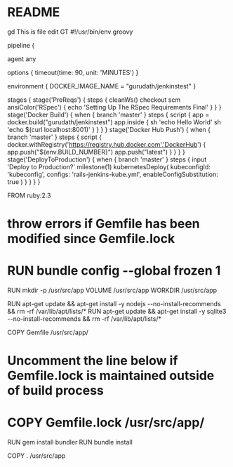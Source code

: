 # README
gd
This is file edit GT
#!/usr/bin/env groovy

pipeline {

  agent any

  options {
    timeout(time: 90, unit: 'MINUTES')
  }

  environment {
      DOCKER_IMAGE_NAME = "gurudath/jenkinstest"
  }

  stages {
    stage('PreReqs') {
      steps {
        cleanWs()
        checkout scm
        ansiColor('RSpec') {
          echo 'Setting Up The RSpec Requirements Final'
        }
      }
    }
    stage('Docker Build') {
      when {
        branch 'master'
      }
      steps {
        script {
          app = docker.build("gurudath/jenkinstest")
          app.inside {
            sh 'echo Hello World'
            sh 'echo $(curl localhost:8001)'
          }
        }
      }
    }
    stage('Docker Hub Push') {
      when {
        branch 'master'
      }
      steps {
        script {
              docker.withRegistry('https://registry.hub.docker.com','DockerHub') {
              app.push("${env.BUILD_NUMBER}")
              app.push("latest")
            }
          }
        }
      }
      stage('DeployToProduction') {
          when {
              branch 'master'
          }
          steps {
              input 'Deploy to Production?'
              milestone(1)
              kubernetesDeploy(
                  kubeconfigId: 'kubeconfig',
                  configs: 'rails-jenkins-kube.yml',
                  enableConfigSubstitution: true
              )
          }
      }
    }
}


FROM ruby:2.3

# throw errors if Gemfile has been modified since Gemfile.lock
# RUN bundle config --global frozen 1

RUN mkdir -p /usr/src/app
VOLUME /usr/src/app
WORKDIR /usr/src/app

RUN apt-get update && apt-get install -y nodejs --no-install-recommends && rm -rf /var/lib/apt/lists/*
RUN apt-get update && apt-get install -y sqlite3 --no-install-recommends && rm -rf /var/lib/apt/lists/*

COPY Gemfile /usr/src/app/

# Uncomment the line below if Gemfile.lock is maintained outside of build process
# COPY Gemfile.lock /usr/src/app/

RUN gem install bundler
RUN bundle install

COPY . /usr/src/app
